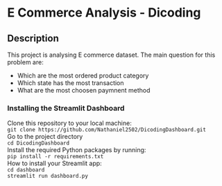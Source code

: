 # E Commerce Analysis - Dicoding

## Description

This project is analysing E commerce dataset. The main question for this problem are:
- Which are the most ordered product category
- Which state has the most transaction
- What are the most choosen paymnent method


### Installing the Streamlit Dashboard
Clone this repository to your local machine:  
`git clone https://github.com/Nathaniel2502/DicodingDashboard.git`  
Go to the project directory  
`cd DicodingDashboard`   
Install the required Python packages by running:  
`pip install -r requirements.txt`  
How to install your Streamlit app:  
`cd dashboard`  
`streamlit run dashboard.py`
